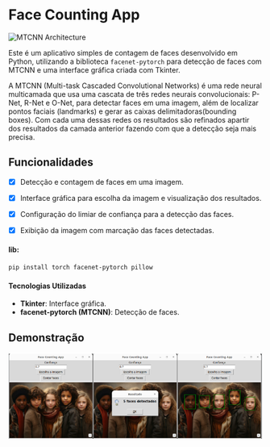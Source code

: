 # Face Counting App

![MTCNN Architecture](https://debuggercafe.com/wp-content/uploads/2020/10/mtcnn_arch.png)

Este é um aplicativo simples de contagem de faces desenvolvido em Python, utilizando a biblioteca `facenet-pytorch` para detecção de faces com MTCNN e uma interface gráfica criada com Tkinter.

A MTCNN (Multi-task Cascaded Convolutional Networks) é uma rede neural multicamada que usa uma cascata de três redes neurais convolucionais: P-Net, R-Net e O-Net, para detectar faces em uma imagem, além de localizar pontos faciais (landmarks) e gerar as caixas delimitadoras(bounding boxes). Com cada uma dessas redes os resultados são refinados apartir dos resultados da camada anterior fazendo com que a detecção seja mais precisa.

## Funcionalidades

- [x] Detecção e contagem de faces em uma imagem.
- [x] Interface gráfica para escolha da imagem e visualização dos resultados.
- [x] Configuração do limiar de confiança para a detecção das faces.
- [x] Exibição da imagem com marcação das faces detectadas.


#### lib:
```bash
pip install torch facenet-pytorch pillow
```

#### Tecnologias Utilizadas

- **Tkinter**: Interface gráfica.
- **facenet-pytorch (MTCNN)**: Detecção de faces.


## Demonstração

![Interface](demo.png)

